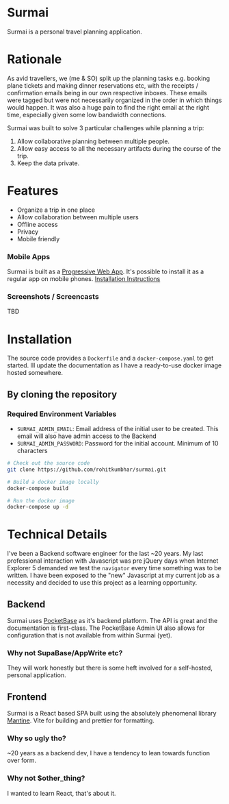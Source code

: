 # Surmai

Surmai is a personal travel planning application.

# Rationale

As avid travellers, we (me & SO) split up the planning tasks e.g. booking plane tickets and
making dinner reservations etc, with the receipts / confirmation emails being in our own
respective inboxes. These emails were tagged but were not necessarily organized in the order in
which things would happen. It was also a huge pain to find the right email at the right time, especially
given some low bandwidth connections.

Surmai was built to solve 3 particular challenges while planning a trip:

1. Allow collaborative planning between multiple people.
2. Allow easy access to all the necessary artifacts during the course of the trip.
3. Keep the data private.

# Features

- Organize a trip in one place
- Allow collaboration between multiple users
- Offline access
- Privacy
- Mobile friendly

### Mobile Apps
Surmai is built as a [Progressive Web App](https://developer.mozilla.org/en-US/docs/Web/Progressive_web_apps/Guides/What_is_a_progressive_web_app). It's possible 
to install it as a regular app on mobile phones. [Installation Instructions](https://support.google.com/chrome/answer/9658361?hl=en&co=GENIE.Platform%3DAndroid&oco=1)

### Screenshots / Screencasts
TBD



# Installation

The source code provides a `Dockerfile` and a `docker-compose.yaml` to get started. Ill update the documentation as I
have
a ready-to-use docker image hosted somewhere.

## By cloning the repository

### Required Environment Variables

- `SURMAI_ADMIN_EMAIL`: Email address of the initial user to be created. This email will also have admin access to the
Backend
- `SURMAI_ADMIN_PASSWORD`: Password for the initial account. Minimum of 10 characters

```bash
# Check out the source code
git clone https://github.com/rohitkumbhar/surmai.git

# Build a docker image locally
docker-compose build

# Run the docker image
docker-compose up -d
```

# Technical Details

I've been a Backend software engineer for the last ~20 years. My last professional interaction with Javascript was
pre jQuery days when Internet Explorer 5 demanded we test the `navigator` every time something was to be written. I have
been exposed to the "new" Javascript at my current job as a necessity and decided to use this project as a learning
opportunity.

## Backend

Surmai uses [PocketBase](https://pocketbase.io/) as it's backend platform. The API is great and the documentation is
first-class. The PocketBase Admin UI also allows for configuration that is not available from within Surmai (yet).

### Why not SupaBase/AppWrite etc?

They will work honestly but there is some heft involved for a self-hosted, personal application.

## Frontend

Surmai is a React based SPA built using the absolutely phenomenal library [Mantine](https://mantine.dev/). Vite for
building and prettier for formatting.

### Why so ugly tho?

~20 years as a backend dev, I have a tendency to lean towards function over form.

### Why not $other_thing?

I wanted to learn React, that's about it.
